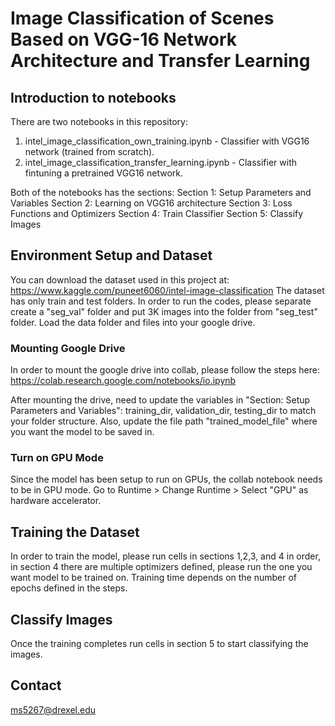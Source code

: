 # Image Classification of Scenes Based on VGG-16 Network Architecture and Transfer Learning
## Introduction to notebooks
There are two notebooks in this repository:
1. intel_image_classification_own_training.ipynb - Classifier with VGG16 network (trained from scratch). 
2. intel_image_classification_transfer_learning.ipynb - Classifier with fintuning a pretrained VGG16 network.

Both of the notebooks has the sections:
Section 1: Setup Parameters and Variables
Section 2: Learning on VGG16 architecture
Section 3: Loss Functions and Optimizers
Section 4: Train Classifier
Section 5: Classify Images

## Environment Setup and Dataset
You can download the dataset used in this project at: https://www.kaggle.com/puneet6060/intel-image-classification
The dataset has only train and test folders. In order to run the codes, please separate create a "seg_val" folder and put 3K images into the folder from "seg_test" folder. Load the data folder and files into your google drive.

### Mounting Google Drive
In order to mount the google drive into collab, please follow the steps here: https://colab.research.google.com/notebooks/io.ipynb

After mounting the drive, need to update the variables in "Section: Setup Parameters and Variables": training_dir, validation_dir, testing_dir to match your folder structure. Also, update the file path "trained_model_file" where you want the model to be saved in.

### Turn on GPU Mode
Since the model has been setup to run on GPUs, the collab notebook needs to be in GPU mode. 
Go to Runtime > Change Runtime > Select "GPU" as hardware accelerator.

## Training the Dataset
In order to train the model, please run cells in sections 1,2,3, and 4 in order, in section 4 there are multiple optimizers defined, please run the one you want model to be trained on.
Training time depends on the number of epochs defined in the steps. 

## Classify Images
Once the training completes run cells in section 5 to start classifying the images.

## Contact
ms5267@drexel.edu
